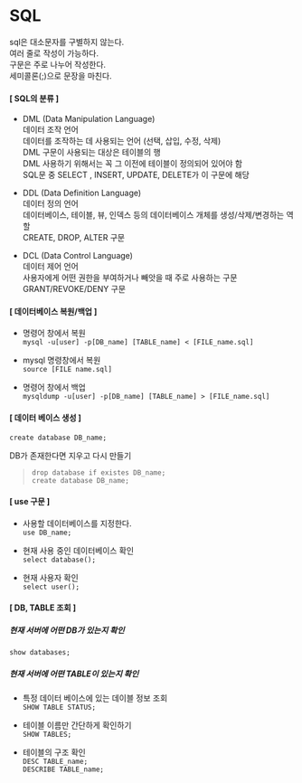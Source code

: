 # SQL

sql은 대소문자를 구별하지 않는다.   
여러 줄로 작성이 가능하다.   
구문은 주로 나누어 작성한다.   
세미콜론(;)으로 문장을 마친다.   


#### [ SQL의 분류 ]
 
- DML (Data Manipulation Language)   
데이터 조작 언어   
데이터를 조작하는 데 사용되는 언어 (선택, 삽입, 수정, 삭제)  
DML 구문이 사용되는 대상은 테이블의 행  
DML 사용하기 위해서는 꼭 그 이전에 테이블이 정의되어 있어야 함  
SQL문 중 SELECT , INSERT, UPDATE, DELETE가 이 구문에 해당  

- DDL (Data Definition Language)  
데이터 정의 언어  
데이터베이스, 테이블, 뷰, 인덱스 등의 데이터베이스 개체를 생성/삭제/변경하는 역할  
CREATE, DROP, ALTER 구문  

- DCL (Data Control Language)    
데이터 제어 언어    
사용자에게 어떤 권한을 부여하거나 빼앗을 때 주로 사용하는 구문    
GRANT/REVOKE/DENY 구문    
  
  
#### [ 데이터베이스 복원/백업 ]  

- 명령어 창에서 복원  
``` mysql -u[user] -p[DB_name] [TABLE_name] < [FILE_name.sql] ```
  
- mysql 명령창에서 복원   
``` source [FILE name.sql] ```
  
- 명령어 창에서 백업  
``` mysqldump -u[user] -p[DB_name] [TABLE_name] > [FILE_name.sql] ``` 


#### [ 데이터 베이스 생성 ] 

``` create database DB_name; ```

DB가 존재한다면 지우고 다시 만들기 

>``` drop database if existes DB_name; ```  
>```create database DB_name; ```  

#### [ use 구문 ]   
- 사용할 데이터베이스를 지정한다.   
``` use DB_name; ```

- 현재 사용 중인 데이터베이스 확인   
 ``` select database(); ```

- 현재 사용자 확인   
``` select user(); ```  

#### [ DB, TABLE 조회 ]
##### 현재 서버에 어떤 DB가 있는지 확인  
``` show databases; ```  

##### 현재 서버에 어떤 TABLE이 있는지 확인  
- 특정 데이터 베이스에 있는 데이블 정보 조회    
``` SHOW TABLE STATUS; ```  

- 테이블 이름만 간단하게 확인하기    
``` SHOW TABLES; ```

- 테이블의 구조 확인    
``` DESC TABLE_name; ```  
``` DESCRIBE TABLE_name; ```   


